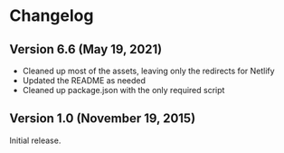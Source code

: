 # Changelog

## Version 6.6 (May 19, 2021)

- Cleaned up most of the assets, leaving only the redirects for Netlify
- Updated the README as needed
- Cleaned up package.json with the only required script

## Version 1.0 (November 19, 2015)

Initial release.
